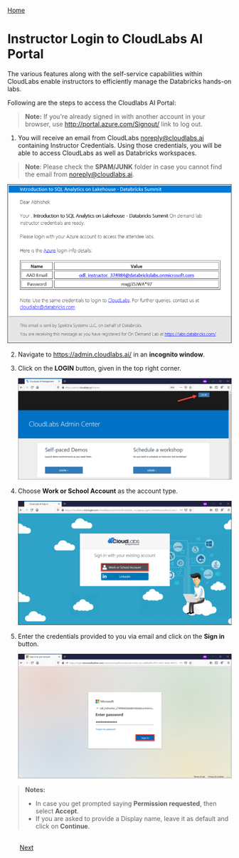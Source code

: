 [Home](./../README.md)

# Instructor Login to CloudLabs AI Portal 

The various features along with the self-service capabilities within CloudLabs enable instructors to efficiently manage the Databricks hands-on labs.

Following are the steps to access the Cloudlabs AI Portal:

>**Note:** If you're already signed in with another account in your browser, use <http://portal.azure.com/Signout/> link to log out.

1. You will receive an email from CloudLabs <noreply@cloudlabs.ai> containing Instructor Credentials. Using those credentials, you will be able to access CloudLabs as well as Databricks workspaces.

>**Note**: Please check the **SPAM/JUNK** folder in case you cannot find the email from <noreply@cloudlabs.ai>.

   ![](media/image00.png)

2. Navigate to <https://admin.cloudlabs.ai/> in an **incognito window**. 

3. Click on the **LOGIN** button, given in the top right corner.

   ![](media/image01.png)

4. Choose **Work or School Account** as the account type.
    
   ![](media/image02.png) 
    
5. Enter the credentials provided to you via email and click on the **Sign in** button.

   ![](media/image03.png) 
  
> **Notes:** 
> - In case you get prompted saying **Permission requested**, then select **Accept**.
> - If you are asked to provide a Display name, leave it as default and click on **Continue**.
>  
 

&nbsp;&nbsp;&nbsp;&nbsp;&nbsp;&nbsp;&nbsp;&nbsp;&nbsp;&nbsp;&nbsp;&nbsp;&nbsp;&nbsp;&nbsp;&nbsp;&nbsp;&nbsp;&nbsp;&nbsp;&nbsp;&nbsp;&nbsp;&nbsp;&nbsp;&nbsp;&nbsp;&nbsp;&nbsp;&nbsp;&nbsp;&nbsp;&nbsp;&nbsp;&nbsp;&nbsp;&nbsp;&nbsp;&nbsp;&nbsp;&nbsp;&nbsp;&nbsp;&nbsp;&nbsp;&nbsp;&nbsp;&nbsp;&nbsp;&nbsp;&nbsp;&nbsp;&nbsp;&nbsp;&nbsp;&nbsp;&nbsp;&nbsp;&nbsp;&nbsp;&nbsp;&nbsp;&nbsp;&nbsp;&nbsp;&nbsp;&nbsp;&nbsp;&nbsp;&nbsp;&nbsp;&nbsp;&nbsp;&nbsp;&nbsp;&nbsp;&nbsp;&nbsp;&nbsp;&nbsp;&nbsp;&nbsp;&nbsp;&nbsp;&nbsp;&nbsp;&nbsp;&nbsp;&nbsp;&nbsp;&nbsp;&nbsp;&nbsp;&nbsp;&nbsp;&nbsp;&nbsp;&nbsp;&nbsp;&nbsp;&nbsp;&nbsp;&nbsp;&nbsp;&nbsp;&nbsp;&nbsp;&nbsp;&nbsp;&nbsp;&nbsp;&nbsp;&nbsp;&nbsp;&nbsp;&nbsp;&nbsp;&nbsp;&nbsp;&nbsp;&nbsp;&nbsp;&nbsp;&nbsp;&nbsp;&nbsp;&nbsp;&nbsp;&nbsp;&nbsp;&nbsp;&nbsp;&nbsp;&nbsp;&nbsp;[Next](./Manage-On-Demand-Labs-readme.md)
